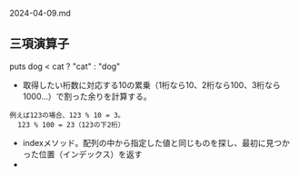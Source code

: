 2024-04-09.md

## 三項演算子
puts dog < cat ? "cat" : "dog"

- 取得したい桁数に対応する10の累乗（1桁なら10、2桁なら100、3桁なら1000...）で割った余りを計算する。
```
例えば123の場合、123 % 10 = 3。
  123 % 100 = 23（123の下2桁）
```
- indexメソッド。配列の中から指定した値と同じものを探し、最初に見つかった位置（インデックス）を返す
- 